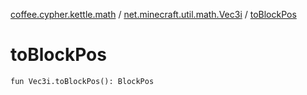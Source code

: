 [coffee.cypher.kettle.math](../index.md) / [net.minecraft.util.math.Vec3i](index.md) / [toBlockPos](./to-block-pos.md)

# toBlockPos

`fun Vec3i.toBlockPos(): BlockPos`